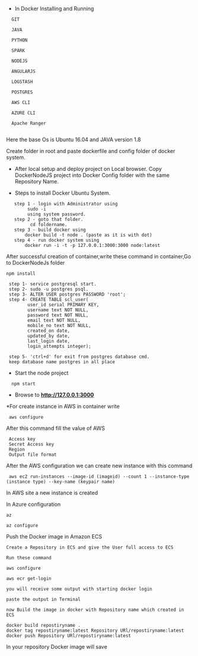 * In Docker Installing and Running 
```
  GIT
  
  JAVA 

  PYTHON
  
  SPARK

  NODEJS

  ANGULARJS

  LOGSTASH

  POSTGRES
  
  AWS CLI
  
  AZURE CLI
  
  Apache Ranger
  
```

Here the base Os is Ubuntu 16.04 and JAVA version 1.8

Create folder in root and paste dockerfile and  config folder of docker system.
* After local setup and deploy project on Local browser.
  Copy DockerNodeJS project into Docker Config folder with the same Repository Name.
        
* Steps to install Docker Ubuntu System.
  
```
   step 1 - login with Administrator using 
        sudo -i 
        using system password.
   step 2 - goto that folder.
         cd foldername.
   step 3 - build docker using 
       docker build -t node . (paste as it is with dot)
   step 4 - run docker system using
       docker run -i -t -p 127.0.0.1:3000:3000 node:latest
```

After successful creation of container,write these command in container,Go to DockerNodeJs folder


```
npm install

 step 1- service postgresql start.
 step 2- sudo -u postgres psql.
 step 3- ALTER USER postgres PASSWORD 'root';
 step 4- CREATE TABLE scl_user(
        user_id serial PRIMARY KEY,
        username text NOT NULL,
        password text NOT NULL,
        email text NOT NULL,
        mobile_no text NOT NULL,
        created_on date,
        updated_by date,
        last_login date,
        login_attempts integer);
        
 step 5- 'ctrl+d' for exit from postgres database cmd.
 keep database name postgres in all place
```

* Start the node project
```
  npm start
```

* Browse to **http://127.0.0.1:3000**


*For create instance in AWS
in container write

```
 aws configure

```
 After this command fill the value of AWS

```
 Access key
 Secret Access key
 Region
 Output file format
```

After the AWS configuration we can create new instance with this command

```
 aws ec2 run-instances --image-id (imageid) --count 1 --instance-type (instance type) --key-name (keypair name)
```
In AWS site a new instance is created

In Azure configuration

```
az

az configure

```

Push the Docker image in Amazon ECS

```
Create a Repository in ECS and give the User full access to ECS

Run these command

aws configure

aws ecr get-login 

you will receive some output with starting docker login

paste the output in Terminal
 
now Build the image in docker with Repository name which created in ECS

docker build repostiryname .
docker tag repostiryname:latest Repository URl/repostiryname:latest
docker push Repository URl/repostiryname:latest
```
In your repository Docker image will save 
